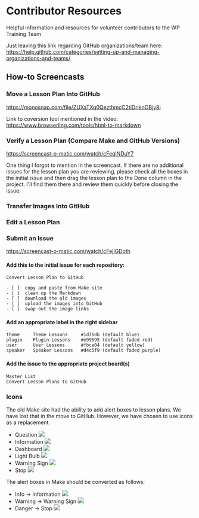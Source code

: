# Contributor Resources
Helpful information and resources for volunteer contributors to the WP Training Team

Just leaving this link regarding GitHub organizations/team here: 
https://help.github.com/categories/setting-up-and-managing-organizations-and-teams/

## How-to Screencasts
### Move a Lesson Plan Into GitHub
https://monosnap.com/file/ZUXaTXq0QezthmcC2tiDriknOBjy8i

Link to coversion tool mentioned in the video: https://www.browserling.com/tools/html-to-markdown

### Verify a Lesson Plan (Compare Make and GitHub Versions)
https://screencast-o-matic.com/watch/cFeqlNDuY7

One thing I forgot to mention in the screencast. If there are no additional issues for the lesson plan you are reviewing, please check all the boxes in the initial issue and then drag the lesson plan to the Done column in the project. I'll find them there and review them quickly before closing the issue.

### Transfer Images Into GitHub

### Edit a Lesson Plan

### Submit an Issue

https://screencast-o-matic.com/watch/cFejIGDoth

#### Add this to the initial issue for each repository:
```
Convert Lesson Plan to GitHub

- [ ]  copy and paste from Make site
- [ ]  clean up the Markdown
- [ ]  download the old images
- [ ]  upload the images into GitHub
- [ ]  swap out the image links
```

#### Add an appropriate label in the right sidebar
```
theme     Theme Lessons     #1d76db (default blue)
plugin    Plugin Lessons    #e99695 (default faded red)
user      User Lessons      #fbca04 (default yellow)
speaker   Speaker Lessons   #d4c5f9 (default faded purple)
```

#### Add the issue to the appropriate project board(s)
```
Master List
Convert Lesson Plans to GitHub
```

### Icons
The old Make site had the ability to add alert boxes to lesson plans. We have lost that in the move to GitHub. However, we have chosen to use icons as a replacement.

* Question 		![](https://raw.githubusercontent.com/wptrainingteam/contributor-resources/master/images/if_Button-White-Help_58495.png)
* Information 	![](https://raw.githubusercontent.com/wptrainingteam/contributor-resources/master/images/if_Button-White-Info_58496.png)
* Dashboard 	![](https://raw.githubusercontent.com/wptrainingteam/contributor-resources/master/images/if_Dashboard_58527.png)
* Light Bulb 	![](https://raw.githubusercontent.com/wptrainingteam/contributor-resources/master/images/if_Light-Bulb-On_58569.png)
* Warning Sign 	![](https://raw.githubusercontent.com/wptrainingteam/contributor-resources/master/images/if_Sign-Warning_58607.png)
* Stop 			![](https://raw.githubusercontent.com/wptrainingteam/contributor-resources/master/images/if_Stop_58614.png)

The alert boxes in Make should be converted as follows:
* Info -> Information 		![](https://raw.githubusercontent.com/wptrainingteam/contributor-resources/master/images/if_Button-White-Info_58496.png)
* Warning -> Warning Sign 	![](https://raw.githubusercontent.com/wptrainingteam/contributor-resources/master/images/if_Sign-Warning_58607.png)
* Danger -> Stop 			![](https://raw.githubusercontent.com/wptrainingteam/contributor-resources/master/images/if_Stop_58614.png)
